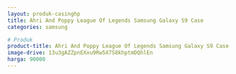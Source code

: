 ```yaml
---
layout: produk-casinghp
title: Ahri And Poppy League Of Legends Samsung Galaxy S9 Case
categories: samsung

# Produk
product-title: Ahri And Poppy League Of Legends Samsung Galaxy S9 Case
image-drive: 13u3gAZZpnEXxu9Rw5X7S8khptmDQhlEn
harga: 90000
---
```

